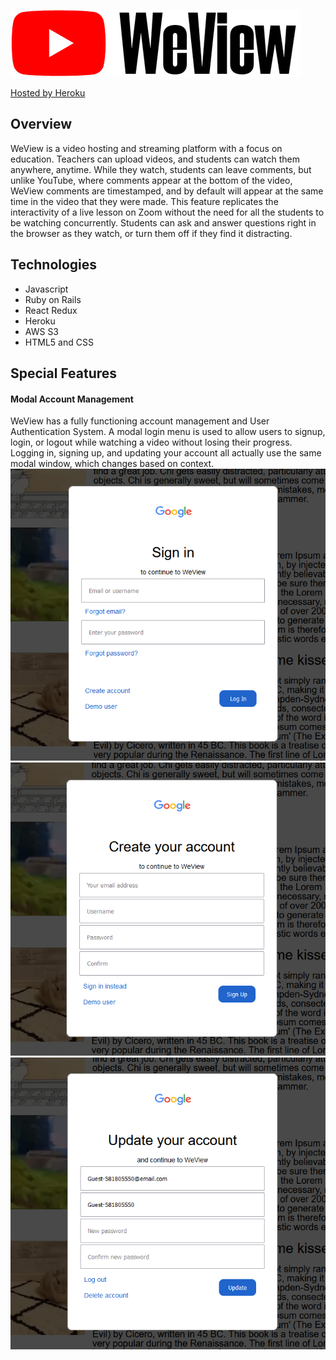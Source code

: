![alt text](https://github.com/cb299792458/weview/blob/main/frontend/src/logo.png "WeView")

[Hosted by Heroku](https://we-view-aa.herokuapp.com)

## Overview
WeView is a video hosting and streaming platform with a focus on education. Teachers can upload videos, and students can watch them anywhere, anytime. While they watch, students can leave comments, but unlike YouTube, where comments appear at the bottom of the video, WeView comments are timestamped, and by default will appear at the same time in the video that they were made. This feature replicates the interactivity of a live lesson on Zoom without the need for all the students to be watching concurrently. Students can ask and answer questions right in the browser as they watch, or turn them off if they find it distracting. 

## Technologies
- Javascript
- Ruby on Rails
- React Redux
- Heroku
- AWS S3
- HTML5 and CSS

## Special Features

#### Modal Account Management
WeView has a fully functioning account management and User Authentication System. A modal login menu is used to allow users to signup, login, or logout while watching a video without losing their progress. Logging in, signing up, and updating your account all actually use the same modal window, which changes based on context. 
![alt text](https://github.com/cb299792458/weview/blob/main/screenshots/signin.png "WeView")
![alt text](https://github.com/cb299792458/weview/blob/main/screenshots/signup.png "WeView")
![alt text](https://github.com/cb299792458/weview/blob/main/screenshots/update.png "WeView")

